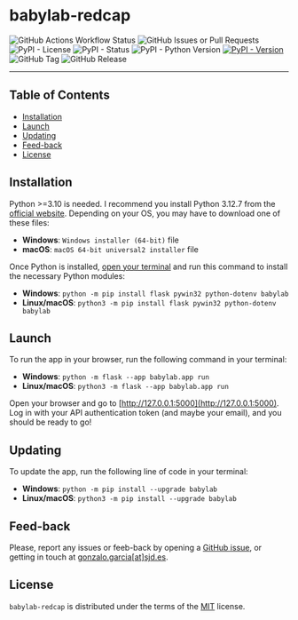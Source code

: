 # babylab-redcap

![GitHub Actions Workflow Status](https://img.shields.io/github/actions/workflow/status/NeuroDevComp/babylab-redcap/pytest.yml)
![GitHub Issues or Pull Requests](https://img.shields.io/github/issues/NeuroDevComp/babylab-redcap)
![PyPI - License](https://img.shields.io/pypi/l/babylab)
![PyPI - Status](https://img.shields.io/pypi/status/babylab)
![PyPI - Python Version](https://img.shields.io/pypi/pyversions/babylab)
[![PyPI - Version](https://img.shields.io/pypi/v/babylab)](https://pypi.org/project/babylab/)
![GitHub Tag](https://img.shields.io/github/v/tag/NeuroDevComp/babylab-redcap)
![GitHub Release](https://img.shields.io/github/v/release/NeuroDevComp/babylab-redcap)

---

## Table of Contents

- [Installation](#installation)
- [Launch](#launch)
- [Updating](#updating)
- [Feed-back](#feed-back)
- [License](#license)

## Installation

Python >=3.10 is needed. I recommend you install Python 3.12.7 from the [official website](https://www.python.org/downloads/release/python-3127/). Depending on your OS, you may have to download one of these files:

* **Windows**: `Windows installer (64-bit)` file
* **macOS**: `macOS 64-bit universal2 installer` file

Once Python is installed, [open your terminal](https://www.youtube.com/watch?v=8Iyldhkrh7E) and run this command to install the necessary Python modules:

* **Windows**: `python -m pip install flask pywin32 python-dotenv babylab`
* **Linux/macOS**: `python3 -m pip install flask pywin32 python-dotenv babylab`

## Launch

To run the app in your browser, run the following command in your terminal:

* **Windows**: `python -m flask --app babylab.app run`
* **Linux/macOS**: `python3 -m flask --app babylab.app run`

Open your browser and go to [http://127.0.0.1:5000](http://127.0.0.1:5000). Log in with your API authentication token (and maybe your email), and you should be ready to go!

## Updating

To update the app, run the following line of code in your terminal:

* **Windows**: `python -m pip install --upgrade babylab`
* **Linux/macOS**: `python3 -m pip install --upgrade babylab`


## Feed-back

Please, report any issues or feeb-back by opening a [GitHub issue](https://github.com/NeuroDevComp/babylab-redcap/issues/new/choose), or getting in touch at [gonzalo.garcia[at]sjd.es](mailto:gonzalo.garcia@sjd.es).


## License

`babylab-redcap` is distributed under the terms of the [MIT](https://spdx.org/licenses/MIT.html) license.

